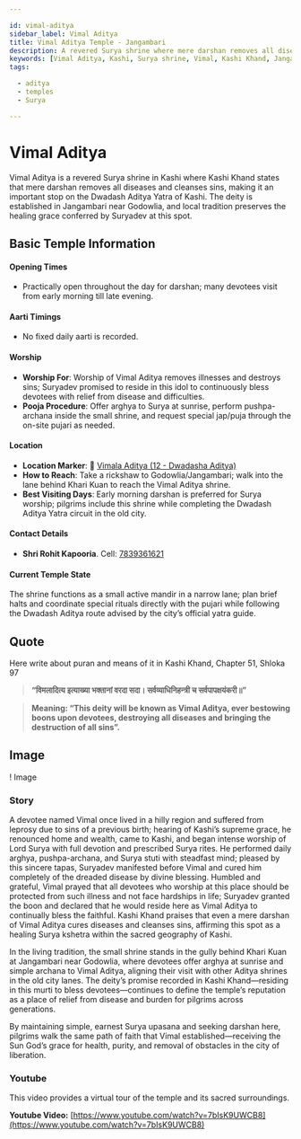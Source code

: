 ```yaml
---

id: vimal-aditya
sidebar_label: Vimal Aditya
title: Vimal Aditya Temple - Jangambari
description: A revered Surya shrine where mere darshan removes all diseases and cleanses sins, located in Jangambari near Godowlia.
keywords: [Vimal Aditya, Kashi, Surya shrine, Vimal, Kashi Khand, Jangambari]
tags:

  - aditya
  - temples
  - Surya

---
```


# Vimal Aditya

Vimal Aditya is a revered Surya shrine in Kashi where Kashi Khand states that mere darshan removes all diseases and cleanses sins, making it an important stop on the Dwadash Aditya Yatra of Kashi. The deity is established in Jangambari near Godowlia, and local tradition preserves the healing grace conferred by Suryadev at this spot.

## Basic Temple Information

#### Opening Times

  * Practically open throughout the day for darshan; many devotees visit from early morning till late evening.

#### Aarti Timings

  * No fixed daily aarti is recorded.

#### Worship

  * **Worship For**: Worship of Vimal Aditya removes illnesses and destroys sins; Suryadev promised to reside in this idol to continuously bless devotees with relief from disease and difficulties.
  * **Pooja Procedure**: Offer arghya to Surya at sunrise, perform pushpa-archana inside the small shrine, and request special jap/puja through the on-site pujari as needed.

#### Location

  * **Location Marker**: 📍 [Vimala Aditya (12 - Dwadasha Aditya)](https://maps.app.goo.gl/n7HVBc19HHLTPwvd6)
  * **How to Reach**: Take a rickshaw to Godowlia/Jangambari; walk into the lane behind Khari Kuan to reach the Vimal Aditya shrine.
  * **Best Visiting Days**: Early morning darshan is preferred for Surya worship; pilgrims include this shrine while completing the Dwadash Aditya Yatra circuit in the old city.

#### Contact Details

  * **Shri Rohit Kapooria**. Cell: [7839361621](https://www.google.com/search?q=tel:%2B917839361621)

#### Current Temple State

The shrine functions as a small active mandir in a narrow lane; plan brief halts and coordinate special rituals directly with the pujari while following the Dwadash Aditya route advised by the city’s official yatra guide.

## Quote

Here write about puran and means of it in Kashi Khand, Chapter 51, Shloka 97

> **“विमलादित्य इत्याख्या भक्तानां वरदा सदा। सर्वव्याधिनिहन्त्री च सर्वपापक्षयंकरी॥”**

> **Meaning: “This deity will be known as Vimal Aditya, ever bestowing boons upon devotees, destroying all diseases and bringing the destruction of all sins”.**

## Image

\! Image

### Story

A devotee named Vimal once lived in a hilly region and suffered from leprosy due to sins of a previous birth; hearing of Kashi’s supreme grace, he renounced home and wealth, came to Kashi, and began intense worship of Lord Surya with full devotion and prescribed Surya rites. He performed daily arghya, pushpa-archana, and Surya stuti with steadfast mind; pleased by this sincere tapas, Suryadev manifested before Vimal and cured him completely of the dreaded disease by divine blessing.
Humbled and grateful, Vimal prayed that all devotees who worship at this place should be protected from such illness and not face hardships in life; Suryadev granted the boon and declared that he would reside here as Vimal Aditya to continually bless the faithful. Kashi Khand praises that even a mere darshan of Vimal Aditya cures diseases and cleanses sins, affirming this spot as a healing Surya kshetra within the sacred geography of Kashi.

In the living tradition, the small shrine stands in the gully behind Khari Kuan at Jangambari near Godowlia, where devotees offer arghya at sunrise and simple archana to Vimal Aditya, aligning their visit with other Aditya shrines in the old city lanes. The deity’s promise recorded in Kashi Khand—residing in this murti to bless devotees—continues to define the temple’s reputation as a place of relief from disease and burden for pilgrims across generations.

By maintaining simple, earnest Surya upasana and seeking darshan here, pilgrims walk the same path of faith that Vimal established—receiving the Sun God’s grace for health, purity, and removal of obstacles in the city of liberation.

### Youtube

This video provides a virtual tour of the temple and its sacred surroundings.

**Youtube Video:** [https://www.youtube.com/watch?v=7bIsK9UWCB8](https://www.youtube.com/watch?v=7bIsK9UWCB8)